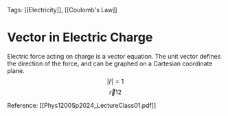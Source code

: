 Tags: [[Electricity]], [[Coulomb's Law]]
# Vector in Electric Charge
Electric force acting on charge is a vector equation. The unit vector defines the direction of the force, and can be graphed on a Cartesian coordinate plane. 
$$|\hat{r}| = 1$$
$$\vec{r}{12}$$

Reference: [[Phys1200Sp2024_LectureClass01.pdf]]